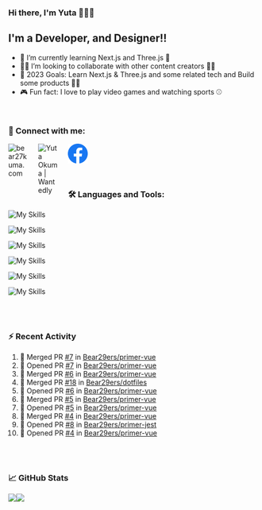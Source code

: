 ### Hi there, I'm Yuta 🤟🏻🐻

## I'm a Developer, and Designer!!

- 🌱 I’m currently learning Next.js and Three.js 🤣
- 👬🏻 I’m looking to collaborate with other content creators 👋🏻
- 🥅 2023 Goals: Learn Next.js & Three.js and some related tech and Build some products 💪🏻
- 🎮 Fun fact: I love to play video games and watching sports ⚾️

<br />

### :wave: Connect with me:

[<img align="left" alt="bear27kuma.com" width="40px" src="https://user-images.githubusercontent.com/39920490/156489586-f125813b-e344-46d6-9306-f5786684b976.jpg" style="margin-right: 20px;" />](https://bear29ers.github.io/)
[<img align="left" alt="Yuta Okuma | Wantedly" width="40px" src="https://user-images.githubusercontent.com/39920490/156489528-fdc520d6-10f1-43b6-8bf8-fadf8dcf1a90.jpg" style="margin-right: 20px;" />](https://www.wantedly.com/id/yuta_okuma_b)
[<img align="left" alt="Yuta Okuma | Facebook" width="40px" src="https://github.com/github/explore/blob/main/topics/facebook/facebook.png?raw=true" style="margin-right: 20px;" />](https://www.facebook.com/kumakuma1129/)

[//]: # '[<img align="left" alt="Yuta Okuma | Instagram" width="40px" src="https://github.com/github/explore/blob/main/topics/instagram/instagram.png?raw=true" />](https://www.instagram.com/bear_27earl/)'

<br />
<br />
<br />
<br />

### :hammer_and_wrench: Languages and Tools:

![My Skills](https://skillicons.dev/icons?i=html,css,sass,tailwind,bootstrap,js)

![My Skills](https://skillicons.dev/icons?i=ts,jquery,react,nextjs,vercel,vue)

![My Skills](https://skillicons.dev/icons?i=nodejs,express,jest,php,laravel,mysql)

![My Skills](https://skillicons.dev/icons?i=docker,git,github,githubactions,aws,linux)

![My Skills](https://skillicons.dev/icons?i=vim,neovim,lua,md,idea,vscode)

![My Skills](https://skillicons.dev/icons?i=atom,webpack,xd,ps,ai,ae)

<br />
<br />

### :zap: Recent Activity

<!--START_SECTION:activity-->

1. 🎉 Merged PR [#7](https://github.com/Bear29ers/primer-vue/pull/7) in [Bear29ers/primer-vue](https://github.com/Bear29ers/primer-vue)
2. 💪 Opened PR [#7](https://github.com/Bear29ers/primer-vue/pull/7) in [Bear29ers/primer-vue](https://github.com/Bear29ers/primer-vue)
3. 🎉 Merged PR [#6](https://github.com/Bear29ers/primer-vue/pull/6) in [Bear29ers/primer-vue](https://github.com/Bear29ers/primer-vue)
4. 🎉 Merged PR [#18](https://github.com/Bear29ers/dotfiles/pull/18) in [Bear29ers/dotfiles](https://github.com/Bear29ers/dotfiles)
5. 💪 Opened PR [#6](https://github.com/Bear29ers/primer-vue/pull/6) in [Bear29ers/primer-vue](https://github.com/Bear29ers/primer-vue)
6. 🎉 Merged PR [#5](https://github.com/Bear29ers/primer-vue/pull/5) in [Bear29ers/primer-vue](https://github.com/Bear29ers/primer-vue)
7. 💪 Opened PR [#5](https://github.com/Bear29ers/primer-vue/pull/5) in [Bear29ers/primer-vue](https://github.com/Bear29ers/primer-vue)
8. 🎉 Merged PR [#4](https://github.com/Bear29ers/primer-vue/pull/4) in [Bear29ers/primer-vue](https://github.com/Bear29ers/primer-vue)
9. 💪 Opened PR [#8](https://github.com/Bear29ers/primer-jest/pull/8) in [Bear29ers/primer-jest](https://github.com/Bear29ers/primer-jest)
10. 💪 Opened PR [#4](https://github.com/Bear29ers/primer-vue/pull/4) in [Bear29ers/primer-vue](https://github.com/Bear29ers/primer-vue)

<!--END_SECTION:activity-->

<br />
<br />

### :chart_with_upwards_trend: GitHub Stats

<div style="display: flex;">
    <a href="https://github.com/Bear29ers">
        <img height="200px;" src="https://github-readme-stats.vercel.app/api?username=Bear29ers&show_icons=true&theme=bear">
    </a>
    <a href="https://github.com/Bear29ers">
        <img height="200px" src="https://github-readme-stats.vercel.app/api/top-langs/?username=Bear29ers&langs_count=6&layout=compact&theme=bear">
    </a>
</div>
